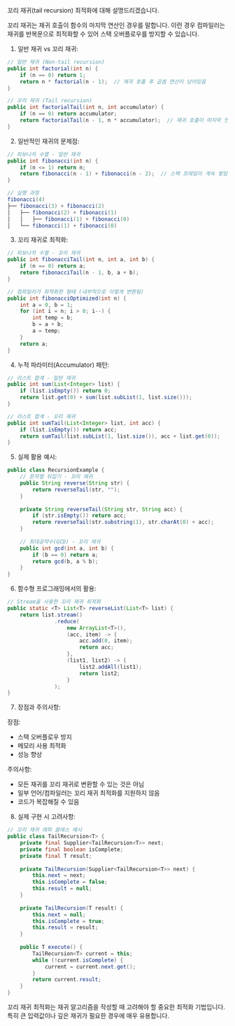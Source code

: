 꼬리 재귀(tail recursion) 최적화에 대해 설명드리겠습니다.

꼬리 재귀는 재귀 호출이 함수의 마지막 연산인 경우를 말합니다. 이런 경우 컴파일러는 재귀를 반복문으로 최적화할 수 있어 스택 오버플로우를 방지할 수 있습니다.

1. 일반 재귀 vs 꼬리 재귀:

```java
// 일반 재귀 (Non-tail recursion)
public int factorial(int n) {
    if (n == 0) return 1;
    return n * factorial(n - 1);  // 재귀 호출 후 곱셈 연산이 남아있음
}

// 꼬리 재귀 (Tail recursion)
public int factorialTail(int n, int accumulator) {
    if (n == 0) return accumulator;
    return factorialTail(n - 1, n * accumulator);  // 재귀 호출이 마지막 연산
}
```

2. 일반적인 재귀의 문제점:
```java
// 피보나치 수열 - 일반 재귀
public int fibonacci(int n) {
    if (n <= 1) return n;
    return fibonacci(n - 1) + fibonacci(n - 2);  // 스택 프레임이 계속 쌓임
}

// 실행 과정
fibonacci(4)
├── fibonacci(3) + fibonacci(2)
│   ├── fibonacci(2) + fibonacci(1)
│   │   ├── fibonacci(1) + fibonacci(0)
│   └── fibonacci(1) + fibonacci(0)
```

3. 꼬리 재귀로 최적화:
```java
// 피보나치 수열 - 꼬리 재귀
public int fibonacciTail(int n, int a, int b) {
    if (n == 0) return a;
    return fibonacciTail(n - 1, b, a + b);
}

// 컴파일러가 최적화한 형태 (내부적으로 이렇게 변환됨)
public int fibonacciOptimized(int n) {
    int a = 0, b = 1;
    for (int i = n; i > 0; i--) {
        int temp = b;
        b = a + b;
        a = temp;
    }
    return a;
}
```

4. 누적 파라미터(Accumulator) 패턴:
```java
// 리스트 합계 - 일반 재귀
public int sum(List<Integer> list) {
    if (list.isEmpty()) return 0;
    return list.get(0) + sum(list.subList(1, list.size()));
}

// 리스트 합계 - 꼬리 재귀
public int sumTail(List<Integer> list, int acc) {
    if (list.isEmpty()) return acc;
    return sumTail(list.subList(1, list.size()), acc + list.get(0));
}
```

5. 실제 활용 예시:
```java
public class RecursionExample {
    // 문자열 뒤집기 - 꼬리 재귀
    public String reverse(String str) {
        return reverseTail(str, "");
    }
    
    private String reverseTail(String str, String acc) {
        if (str.isEmpty()) return acc;
        return reverseTail(str.substring(1), str.charAt(0) + acc);
    }
    
    // 최대공약수(GCD) - 꼬리 재귀
    public int gcd(int a, int b) {
        if (b == 0) return a;
        return gcd(b, a % b);
    }
}
```

6. 함수형 프로그래밍에서의 활용:
```java
// Stream을 사용한 꼬리 재귀 최적화
public static <T> List<T> reverseList(List<T> list) {
    return list.stream()
               .reduce(
                   new ArrayList<T>(),
                   (acc, item) -> {
                       acc.add(0, item);
                       return acc;
                   },
                   (list1, list2) -> {
                       list2.addAll(list1);
                       return list2;
                   }
               );
}
```

7. 장점과 주의사항:

장점:
- 스택 오버플로우 방지
- 메모리 사용 최적화
- 성능 향상

주의사항:
- 모든 재귀를 꼬리 재귀로 변환할 수 있는 것은 아님
- 일부 언어/컴파일러는 꼬리 재귀 최적화를 지원하지 않음
- 코드가 복잡해질 수 있음

8. 실제 구현 시 고려사항:
```java
// 꼬리 재귀 래퍼 클래스 예시
public class TailRecursion<T> {
    private final Supplier<TailRecursion<T>> next;
    private final boolean isComplete;
    private final T result;
    
    private TailRecursion(Supplier<TailRecursion<T>> next) {
        this.next = next;
        this.isComplete = false;
        this.result = null;
    }
    
    private TailRecursion(T result) {
        this.next = null;
        this.isComplete = true;
        this.result = result;
    }
    
    public T execute() {
        TailRecursion<T> current = this;
        while (!current.isComplete) {
            current = current.next.get();
        }
        return current.result;
    }
}
```

꼬리 재귀 최적화는 재귀 알고리즘을 작성할 때 고려해야 할 중요한 최적화 기법입니다. 특히 큰 입력값이나 깊은 재귀가 필요한 경우에 매우 유용합니다.
